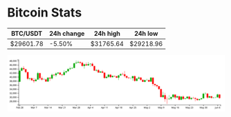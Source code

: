 # Bitcoin Stats

BTC/USDT|24h change|24h high|24h low|
|---|---|---|---|
|$29601.78|-5.50%|$31765.64|$29218.96|

<img src="./chart.svg">
